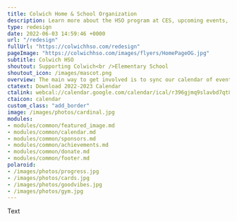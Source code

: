 ```yaml
---
title: Colwich Home & School Organization
description: Learn more about the HSO program at CES, upcoming events, and find out how you can contribute.
type: redesign
date: 2022-06-03 14:59:46 +0000
url: "/redesign"
fullUrl: "https://colwichhso.com/redesign"
pageImage: "https://colwichhso.com/images/flyers/HomePageOG.jpg"
subtitle: Colwich HSO
shoutout: Supporting Colwich<br />Elementary School
shoutout_icon: /images/mascot.png
overview: The main way to get involved is to sync our calendar of events, which will keep you updated on all upcoming HSO activities.
ctatext: Download 2022-2023 Calendar
ctalink: webcal://calendar.google.com/calendar/ical/r396gjmq9slavbd7qt8b1bd288%40group.calendar.google.com/public/basic.ics
ctaicon: calendar
custom_class: "add_border"
image: /images/photos/cardinal.jpg
modules:
- modules/common/featured_image.md
- modules/common/calendar.md
- modules/common/sponsors.md
- modules/common/achievements.md
- modules/common/donate.md
- modules/common/footer.md
polaroid:
- /images/photos/progress.jpg
- /images/photos/cards.jpg
- /images/photos/goodvibes.jpg
- /images/photos/gym.jpg
---
```

Text